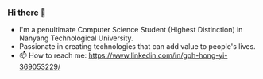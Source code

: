 ### Hi there 👋

- I'm a penultimate Computer Science Student (Highest Distinction) in Nanyang Technological University.
- Passionate in creating technologies that can add value to people's lives.
- 📫 How to reach me: https://www.linkedin.com/in/goh-hong-yi-369053229/

<!--
**hyhyzxc/hyhyzxc** is a ✨ _special_ ✨ repository because its `README.md` (this file) appears on your GitHub profile.

Here are some ideas to get you started:

- 🔭 I’m currently working on ...
- 🌱 I’m currently learning ...
- 👯 I’m looking to collaborate on ...
- 🤔 I’m looking for help with ...
- 💬 Ask me about ...
- 📫 How to reach me: ...
- 😄 Pronouns: ...
- ⚡ Fun fact: ...
-->
